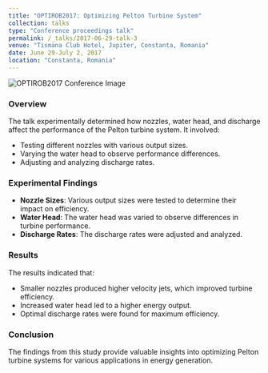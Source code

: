 ```yaml
---
title: "OPTIROB2017: Optimizing Pelton Turbine System"
collection: talks
type: "Conference proceedings talk"
permalink: /_talks/2017-06-29-talk-3
venue: "Tismana Club Hotel, Jupiter, Constanta, Romania"
date: June 29-July 2, 2017
location: "Constanta, Romania"
---
```


![OPTIROB2017 Conference Image](https://static.wixstatic.com/media/14bf21_efa523bb3f604d6fb1940a8d48dc3396.jpeg "OPTIROB2017 Conference Image")

### Overview

The talk experimentally determined how nozzles, water head, and discharge affect the performance of the Pelton turbine system. It involved:
- Testing different nozzles with various output sizes.
- Varying the water head to observe performance differences.
- Adjusting and analyzing discharge rates.

### Experimental Findings

- **Nozzle Sizes**: Various output sizes were tested to determine their impact on efficiency.
- **Water Head**: The water head was varied to observe differences in turbine performance.
- **Discharge Rates**: The discharge rates were adjusted and analyzed.

### Results

The results indicated that:
- Smaller nozzles produced higher velocity jets, which improved turbine efficiency.
- Increased water head led to a higher energy output.
- Optimal discharge rates were found for maximum efficiency.

### Conclusion

The findings from this study provide valuable insights into optimizing Pelton turbine systems for various applications in energy generation.
